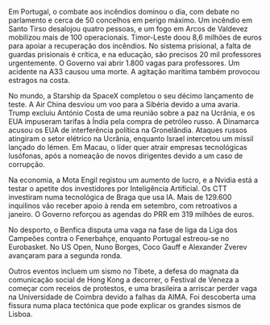 Em Portugal, o combate aos incêndios dominou o dia, com debate no parlamento e cerca de 50 concelhos em perigo máximo. Um incêndio em Santo Tirso desalojou quatro pessoas, e um fogo em Arcos de Valdevez mobilizou mais de 100 operacionais. Timor-Leste doou 8,6 milhões de euros para apoiar a recuperação dos incêndios. No sistema prisional, a falta de guardas prisionais é crítica, e na educação, são precisos 20 mil professores urgentemente. O Governo vai abrir 1.800 vagas para professores. Um acidente na A33 causou uma morte. A agitação marítima também provocou estragos na costa.

No mundo, a Starship da SpaceX completou o seu décimo lançamento de teste. A Air China desviou um voo para a Sibéria devido a uma avaria. Trump excluiu António Costa de uma reunião sobre a paz na Ucrânia, e os EUA impuseram tarifas à Índia pela compra de petróleo russo. A Dinamarca acusou os EUA de interferência política na Gronelândia. Ataques russos atingiram o setor elétrico na Ucrânia, enquanto Israel intercetou um míssil lançado do Iémen. Em Macau, o líder quer atrair empresas tecnológicas lusófonas, após a nomeação de novos dirigentes devido a um caso de corrupção.

Na economia, a Mota Engil registou um aumento de lucro, e a Nvidia está a testar o apetite dos investidores por Inteligência Artificial. Os CTT investiram numa tecnológica de Braga que usa IA. Mais de 129.600 inquilinos vão receber apoio à renda em setembro, com retroativos a janeiro. O Governo reforçou as agendas do PRR em 319 milhões de euros.

No desporto, o Benfica disputa uma vaga na fase de liga da Liga dos Campeões contra o Fenerbahçe, enquanto Portugal estreou-se no Eurobasket. No US Open, Nuno Borges, Coco Gauff e Alexander Zverev avançaram para a segunda ronda.

Outros eventos incluem um sismo no Tibete, a defesa do magnata da comunicação social de Hong Kong a decorrer, o Festival de Veneza a começar com receios de protestos, e uma brasileira a arriscar perder vaga na Universidade de Coimbra devido a falhas da AIMA. Foi descoberta uma fissura numa placa tectónica que pode explicar os grandes sismos de Lisboa.